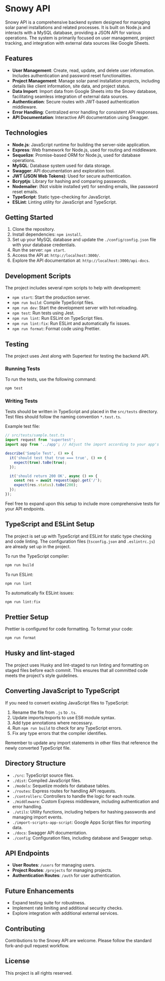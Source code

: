 # Snowy API

Snowy API is a comprehensive backend system designed for managing solar panel installations and related processes. It is built on Node.js and interacts with a MySQL database, providing a JSON API for various operations. The system is primarily focused on user management, project tracking, and integration with external data sources like Google Sheets.

## Features

- **User Management**: Create, read, update, and delete user information. Includes authentication and password reset functionalities.
- **Project Management**: Manage solar panel installation projects, including details like client information, site data, and project status.
- **Data Import**: Import data from Google Sheets into the Snowy database, facilitating seamless integration of external data sources.
- **Authentication**: Secure routes with JWT-based authentication middleware.
- **Error Handling**: Centralized error handling for consistent API responses.
- **API Documentation**: Interactive API documentation using Swagger.

## Technologies

- **Node.js**: JavaScript runtime for building the server-side application.
- **Express**: Web framework for Node.js, used for routing and middleware.
- **Sequelize**: Promise-based ORM for Node.js, used for database operations.
- **MySQL**: Database system used for data storage.
- **Swagger**: API documentation and exploration tool.
- **JWT (JSON Web Tokens)**: Used for secure authentication.
- **Bcryptjs**: Library for hashing and comparing passwords.
- **Nodemailer**: (Not visible installed yet) for sending emails, like password reset emails.
- **TypeScript**: Static type-checking for JavaScript.
- **ESLint**: Linting utility for JavaScript and TypeScript.

## Getting Started

1. Clone the repository.
2. Install dependencies: `npm install`.
3. Set up your MySQL database and update the `./config/config.json` file with your database credentials.
4. Run the server: `npm start`.
5. Access the API at: `http://localhost:3000/`.
6. Explore the API documentation at: `http://localhost:3000/api-docs`.

## Development Scripts

The project includes several npm scripts to help with development:

- `npm start`: Start the production server.
- `npm run build`: Compile TypeScript files.
- `npm run dev`: Start the development server with hot-reloading.
- `npm test`: Run tests using Jest.
- `npm run lint`: Run ESLint on TypeScript files.
- `npm run lint:fix`: Run ESLint and automatically fix issues.
- `npm run format`: Format code using Prettier.

## Testing

The project uses Jest along with Supertest for testing the backend API.

### Running Tests

To run the tests, use the following command:

```sh
npm test
```

### Writing Tests

Tests should be written in TypeScript and placed in the `src/tests` directory. Test files should follow the naming convention `*.test.ts`.

Example test file:

```ts
// src/tests/sample.test.ts
import request from 'supertest';
import app from '../app'; // Adjust the import according to your app's entry point

describe('Sample Test', () => {
  it('should test that true === true', () => {
    expect(true).toBe(true);
  });

  it('should return 200 OK', async () => {
    const res = await request(app).get('/');
    expect(res.status).toBe(200);
  });
});
```

Feel free to expand upon this setup to include more comprehensive tests for your API endpoints.

## TypeScript and ESLint Setup

The project is set up with TypeScript and ESLint for static type checking and code linting. The configuration files (`tsconfig.json` and `.eslintrc.js`) are already set up in the project.

To run the TypeScript compiler:

```sh
npm run build
```

To run ESLint:

```sh
npm run lint
```

To automatically fix ESLint issues:

```sh
npm run lint:fix
```

## Prettier Setup

Prettier is configured for code formatting. To format your code:

```sh
npm run format
```

## Husky and lint-staged

The project uses Husky and lint-staged to run linting and formatting on staged files before each commit. This ensures that all committed code meets the project's style guidelines.

## Converting JavaScript to TypeScript

If you need to convert existing JavaScript files to TypeScript:

1. Rename the file from `.js` to `.ts`.
2. Update imports/exports to use ES6 module syntax.
3. Add type annotations where necessary.
4. Run `npm run build` to check for any TypeScript errors.
5. Fix any type errors that the compiler identifies.

Remember to update any import statements in other files that reference the newly converted TypeScript file.

## Directory Structure

- `./src`: TypeScript source files.
- `./dist`: Compiled JavaScript files.
- `./models`: Sequelize models for database tables.
- `./routes`: Express routes for handling API requests.
- `./controllers`: Controllers to handle the logic for each route.
- `./middleware`: Custom Express middleware, including authentication and error handling.
- `./utils`: Utility functions, including helpers for hashing passwords and managing import events.
- `./import-scripts-app-script`: Google Apps Script files for importing data.
- `./docs`: Swagger API documentation.
- `./config`: Configuration files, including database and Swagger setup.

## API Endpoints

- **User Routes**: `/users` for managing users.
- **Project Routes**: `/projects` for managing projects.
- **Authentication Routes**: `/auth` for user authentication.

## Future Enhancements

- Expand testing suite for robustness.
- Implement rate limiting and additional security checks.
- Explore integration with additional external services.

## Contributing

Contributions to the Snowy API are welcome. Please follow the standard fork-and-pull request workflow.

## License

This project is all rights reserved.
